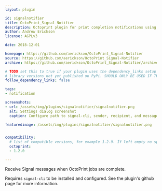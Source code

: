 ```yaml
---
layout: plugin

id: signalnotifier
title: OctoPrint_Signal-Notifier
description: Octoprint plugin for print completion notifications using Signal (https://signal.org/).
author: Andrew Erickson
license: AGPLv3

date: 2018-12-01

homepage: https://github.com/aerickson/OctoPrint_Signal-Notifier
source: https://github.com/aerickson/OctoPrint_Signal-Notifier
archive: https://github.com/aerickson/OctoPrint_Signal-Notifier/archive/master.zip

# TODO set this to true if your plugin uses the dependency_links setup parameter to include
# library versions not yet published on PyPi. SHOULD ONLY BE USED IF THERE IS NO OTHER OPTION!
follow_dependency_links: false

tags:
- notification

screenshots:
- url: /assets/img/plugins/signalnotifier/signalnotifier.png
  alt: Settings dialog screenshot
  caption: Configure path to signal-cli, sender, recipient, and message.

featuredimage: /assets/img/plugins/signalnotifier/signalnotifier.png


compatibility:
  # list of compatible versions, for example 1.2.0. If left empty no specific version requirement will be assumed
  octoprint:
  - 1.2.0

---
```


Receive Signal messages when OctoPrint jobs are complete.

Requires `signal-cli` to be installed and configured. See the plugin's github page for more information.
